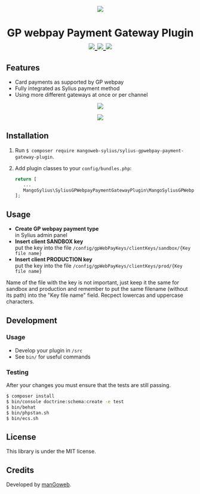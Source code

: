<p align="center">
    <a href="https://www.mangoweb.cz/en/" target="_blank">
        <img src="https://avatars0.githubusercontent.com/u/38423357?s=200&v=4"/>
    </a>
</p>
<h1 align="center">
    GP webpay Payment Gateway Plugin
    <br />
        <a href="https://packagist.org/packages/mangoweb-sylius/sylius-gpwebpay-payment-gateway-plugin" title="License" target="_blank">
            <img src="https://img.shields.io/packagist/l/mangoweb-sylius/sylius-gpwebpay-payment-gateway-plugin.svg" />
        </a>
        <a href="https://packagist.org/packages/mangoweb-sylius/sylius-gpwebpay-payment-gateway-plugin" title="Version" target="_blank">
            <img src="https://img.shields.io/packagist/v/mangoweb-sylius/sylius-gpwebpay-payment-gateway-plugin.svg" />
        </a>
        <a href="https://travis-ci.org/mangoweb-sylius/SyliusGPWebpayPaymentGatewayPlugin" title="Build status" target="_blank">
            <img src="https://img.shields.io/travis/mangoweb-sylius/SyliusGPWebpayPaymentGatewayPlugin/master.svg" />
        </a>
</h1>

## Features

* Card payments as supported by GP webpay
* Fully integrated as Sylius payment method
* Using more different gateways at once or per channel

<p align="center">
	<img src="https://raw.githubusercontent.com/mangoweb-sylius/SyliusGPWebpayPaymentGatewayPlugin/master/doc/admin-1.png"/>
</p>
<p align="center">
	<img src="https://raw.githubusercontent.com/mangoweb-sylius/SyliusGPWebpayPaymentGatewayPlugin/master/doc/admin-2.png"/>
</p>

## Installation

1. Run `$ composer require mangoweb-sylius/sylius-gpwebpay-payment-gateway-plugin`.
1. Add plugin classes to your `config/bundles.php`:
 
   ```php
   return [
      ...
      MangoSylius\SyliusGPWebpayPaymentGatewayPlugin\MangoSyliusGPWebpayPaymentGatewayPlugin::class => ['all' => true],
   ];
   ```
  
## Usage

* <b>Create GP webpay payment type</b><br>in Sylius admin panel<br>
* <b>Insert client SANDBOX key</b><br>put the key into the file `/config/gpWebPayKeys/clientKeys/sandbox/{Key file name}`
* <b>Insert client PRODUCTION key</b><br>put the key into the file `/config/gpWebPayKeys/clientKeys/prod/{Key file name}`

Name of the file with the key is not important, just keep it the same for sandbox and production and remember to put the same filename (without its path) into the "Key file name" field. Recpect lowercas and uppercase characters.

## Development

### Usage

- Develop your plugin in `/src`
- See `bin/` for useful commands

### Testing


After your changes you must ensure that the tests are still passing.

```bash
$ composer install
$ bin/console doctrine:schema:create -e test
$ bin/behat
$ bin/phpstan.sh
$ bin/ecs.sh
```

License
-------
This library is under the MIT license.

Credits
-------
Developed by [manGoweb](https://www.mangoweb.eu/).
